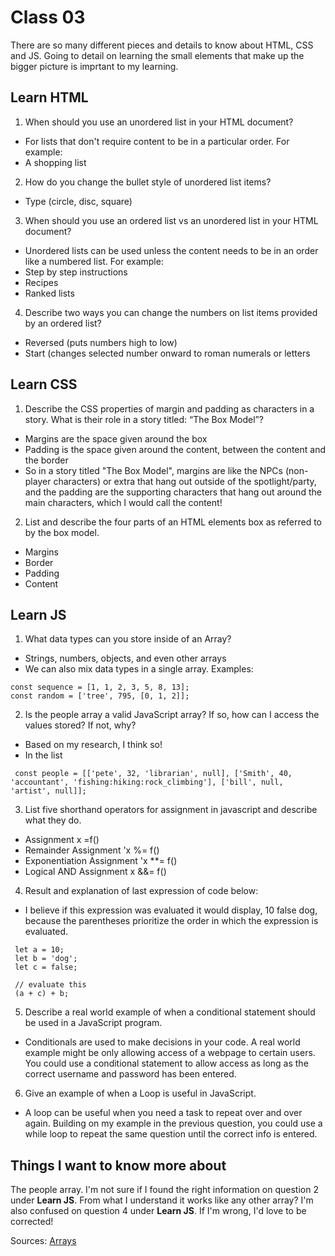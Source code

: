 # Class 03

There are so many different pieces and details to know about HTML, CSS and JS. Going to detail on learning the small elements that make up the bigger picture is imprtant to my learning.

## Learn HTML

1. When should you use an unordered list in your HTML document? 
 - For lists that don't require content to be in a particular order. For example:
 - A shopping list

2. How do you change the bullet style of unordered list items?
 - Type (circle, disc, square)

3. When should you use an ordered list vs an unordered list in your HTML document?
 - Unordered lists can be used unless the content needs to be in an order like a numbered list. For example:
 - Step by step instructions
 - Recipes
 - Ranked lists

4. Describe two ways you can change the numbers on list items provided by an ordered list?
 - Reversed (puts numbers high to low)
 - Start (changes selected number onward to roman numerals or letters

## Learn CSS

1. Describe the CSS properties of margin and padding as characters in a story. What is their role in a story titled: “The Box Model”?
 - Margins are the space given around the box
 - Padding is the space given around the content, between the content and the border
 - So in a story titled "The Box Model", margins are like the NPCs (non-player characters) or extra that hang out outside of the spotlight/party, and the padding are the supporting characters that hang out around the main characters, which I would call the content!

2. List and describe the four parts of an HTML elements box as referred to by the box model.
 - Margins
 - Border
 - Padding
 - Content

## Learn JS

1. What data types can you store inside of an Array?
 - Strings, numbers, objects, and even other arrays
 - We can also mix data types in a single array. Examples:
```
const sequence = [1, 1, 2, 3, 5, 8, 13];
const random = ['tree', 795, [0, 1, 2]];
```
2. Is the people array a valid JavaScript array? If so, how can I access the values stored? If not, why?
 - Based on my research, I think so!
 - In the list

```
 const people = [['pete', 32, 'librarian', null], ['Smith', 40, 'accountant', 'fishing:hiking:rock_climbing'], ['bill', null, 'artist', null]];
```

3. List five shorthand operators for assignment in javascript and describe what they do.
 - Assignment x =f() 
 - Remainder Assignment 'x %= f()
 - Exponentiation Assignment 	'x **= f()
 - Logical AND Assignment x &&= f()
 
4. Result and explanation of last expression of code below:
- I believe if this expression was evaluated it would display, 10 false dog, because the parentheses prioritize the order in which the expression is evaluated.

```
 let a = 10;
 let b = 'dog';
 let c = false;

 // evaluate this
 (a + c) + b;
```

5. Describe a real world example of when a conditional statement should be used in a JavaScript program.
 - Conditionals are used to make decisions in your code. A real world example might be only allowing access of a webpage to certain users. You could use a conditional statement to allow access as long as the correct username and password has been entered.

6. Give an example of when a Loop is useful in JavaScript.
 - A loop can be useful when you need a task to repeat over and over again. Building on my example in the previous question, you could use a while loop to repeat the same question until the correct info is entered.

## Things I want to know more about

The people array. I'm not sure if I found the right information on question 2 under **Learn JS**. From what I understand it works like any other array?
I'm also confused on question 4 under **Learn JS**. If I'm wrong, I'd love to be corrected!

Sources: [Arrays](https://developer.mozilla.org/en-US/docs/Learn/JavaScript/First_steps/Arrays)

